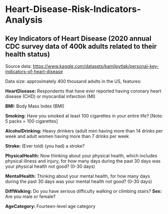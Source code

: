 # Heart-Disease-Risk-Indicators-Analysis

## **Key Indicators of Heart Disease (2020 annual CDC survey data of 400k adults related to their health status)**

Source data: https://www.kaggle.com/datasets/kamilpytlak/personal-key-indicators-of-heart-disease

Data size: approximately 400 thousand adults in the US, features:

**HeartDisease:** Respondents that have ever reported having coronary heart disease (CHD) or myocardial infarction (MI)

**BMI:** Body Mass Index (BMI)

**Smoking:** Have you smoked at least 100 cigarettes in your entire life? [Note: 5 packs = 100 cigarettes]

**AlcoholDrinking:** Heavy drinkers (adult men having more than 14 drinks per week and adult women having more than 7 drinks per week

**Stroke:** (Ever told) (you had) a stroke?

**PhysicalHealth:** Now thinking about your physical health, which includes physical illness and injury, for how many days during the past 30 days was your physical health not good? (0-30 days)

**MentalHealth:** Thinking about your mental health, for how many days during the past 30 days was your mental health not good? (0-30 days)

**DiffWalking:** Do you have serious difficulty walking or climbing stairs?
**Sex:** Are you male or female?

**AgeCategory:** Fourteen-level age category
